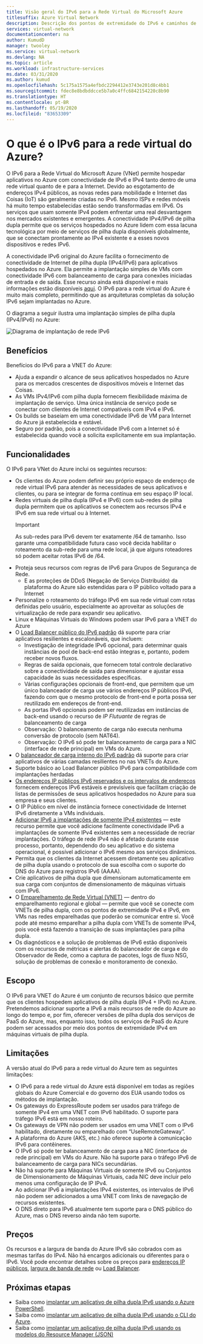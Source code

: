 ```yaml
---
title: Visão geral do IPv6 para a Rede Virtual do Microsoft Azure
titlesuffix: Azure Virtual Network
description: Descrição dos pontos de extremidade do IPv6 e caminhos de dados em uma rede virtual do Azure.
services: virtual-network
documentationcenter: na
author: KumudD
manager: twooley
ms.service: virtual-network
ms.devlang: NA
ms.topic: article
ms.workload: infrastructure-services
ms.date: 03/31/2020
ms.author: kumud
ms.openlocfilehash: 5c175a1575a4efbdc2294412e3743e201d8c4bb1
ms.sourcegitcommit: fdec8e8bdbddcce5b7a0c4ffc6842154220c8b90
ms.translationtype: HT
ms.contentlocale: pt-BR
ms.lasthandoff: 05/19/2020
ms.locfileid: "83653309"
---
```

# <a name="what-is-ipv6-for-azure-virtual-network"></a>O que é o IPv6 para a rede virtual do Azure?

O IPv6 para a Rede Virtual do Microsoft Azure (VNet) permite hospedar aplicativos no Azure com conectividade de IPv6 e IPv4 tanto dentro de uma rede virtual quanto de e para a Internet. Devido ao esgotamento de endereços IPv4 públicos, as novas redes para mobilidade e Internet das Coisas (IoT) são geralmente criadas no IPv6. Mesmo ISPs e redes móveis há muito tempo estabelecidas estão sendo transformadas em IPv6. Os serviços que usam somente IPv4 podem enfrentar uma real desvantagem nos mercados existentes e emergentes. A conectividade IPv4/IPv6 de pilha dupla permite que os serviços hospedados no Azure lidem com essa lacuna tecnológica por meio de serviços de pilha dupla disponíveis globalmente, que se conectam prontamente ao IPv4 existente e a esses novos dispositivos e redes IPv6.

A conectividade IPv6 original do Azure facilita o fornecimento de conectividade de Internet de pilha dupla (IPv4/IPv6) para aplicativos hospedados no Azure. Ela permite a implantação simples de VMs com conectividade IPv6 com balanceamento de carga para conexões iniciadas de entrada e de saída. Esse recurso ainda está disponível e mais informações estão disponíveis [aqui](../load-balancer/load-balancer-ipv6-overview.md).
O IPv6 para a rede virtual do Azure é muito mais completo, permitindo que as arquiteturas completas da solução IPv6 sejam implantadas no Azure.


O diagrama a seguir ilustra uma implantação simples de pilha dupla (IPv4/IPv6) no Azure:

![Diagrama de implantação de rede IPv6](./media/ipv6-support-overview/ipv6-sample-diagram.png)

## <a name="benefits"></a>Benefícios

Benefícios do IPv6 para a VNET do Azure:

- Ajuda a expandir o alcance de seus aplicativos hospedados no Azure para os mercados crescentes de dispositivos móveis e Internet das Coisas.
- As VMs IPv4/IPv6 com pilha dupla fornecem flexibilidade máxima de implantação de serviço. Uma única instância de serviço pode se conectar com clientes de Internet compatíveis com IPv4 e IPv6.
- Os builds se baseiam em uma conectividade IPv6 de VM para Internet do Azure já estabelecida e estável.
- Seguro por padrão, pois a conectividade IPv6 com a Internet só é estabelecida quando você a solicita explicitamente em sua implantação.

## <a name="capabilities"></a>Funcionalidades

O IPv6 para VNet do Azure inclui os seguintes recursos:

- Os clientes do Azure podem definir seu próprio espaço de endereço de rede virtual IPv6 para atender às necessidades de seus aplicativos e clientes, ou para se integrar de forma contínua em seu espaço IP local.
- Redes virtuais de pilha dupla (IPv4 e IPv6) com sub-redes de pilha dupla permitem que os aplicativos se conectem aos recursos IPv4 e IPv6 em sua rede virtual ou à Internet.
    > [!IMPORTANT]
    > As sub-redes para IPv6 devem ter exatamente /64 de tamanho.  Isso garante uma compatibilidade futura caso você decida habilitar o roteamento da sub-rede para uma rede local, já que alguns roteadores só podem aceitar rotas IPv6 de /64.  
- Proteja seus recursos com regras de IPv6 para Grupos de Segurança de Rede.
    - E as proteções de DDoS (Negação de Serviço Distribuído) da plataforma do Azure são estendidas para o IP público voltado para a Internet
- Personalize o roteamento do tráfego IPv6 em sua rede virtual com rotas definidas pelo usuário, especialmente ao aproveitar as soluções de virtualização de rede para expandir seu aplicativo.
- Linux e Máquinas Virtuais do Windows podem usar IPv6 para a VNET do Azure
- O [Load Balancer público do IPv6 padrão](virtual-network-ipv4-ipv6-dual-stack-standard-load-balancer-powershell.md) dá suporte para criar aplicativos resilientes e escalonáveis, que incluem:
    - Investigação de integridade IPv6 opcional, para determinar quais instâncias de pool de back-end estão íntegras e, portanto, podem receber novos fluxos.
    - Regras de saída opcionais, que fornecem total controle declarativo sobre a conectividade de saída para dimensionar e ajustar essa capacidade às suas necessidades específicas.
    - Várias configurações opcionais de front-end, que permitem que um único balanceador de carga use vários endereços IP públicos IPv6, fazendo com que o mesmo protocolo de front-end e porta possa ser reutilizado em endereços de front-end.
    - As portas IPv6 opcionais podem ser reutilizadas em instâncias de back-end usando o recurso de *IP Flutuante* de regras de balanceamento de carga 
    - Observação: O balanceamento de carga não executa nenhuma conversão de protocolo (sem NAT64). 
    - Observação: O IPv6 só pode ter balanceamento de carga para a NIC (interface de rede principal) em VMs do Azure. 
- O [balanceador de carga interno do IPv6 padrão](ipv6-dual-stack-standard-internal-load-balancer-powershell.md) dá suporte para criar aplicativos de várias camadas resilientes no nas VNETs do Azure.   
- Suporte básico ao Load Balancer público IPv6 para compatibilidade com implantações herdadas
- [Os endereços IP públicos IPv6 reservados e os intervalos de endereços](ipv6-public-ip-address-prefix.md) fornecem endereços IPv6 estáveis e previsíveis que facilitam criação de listas de permissões de seus aplicativos hospedados no Azure para sua empresa e seus clientes.
- O IP Público em nível de instância fornece conectividade de Internet IPv6 diretamente a VMs individuais.
- [Adicionar IPv6 a implantações de somente IPv4 existentes](ipv6-add-to-existing-vnet-powershell.md) — este recurso permite que você adicione facilmente conectividade IPv6 a implantações de somente IPv4 existentes sem a necessidade de recriar implantações.  O tráfego de rede IPv4 não é afetado durante esse processo, portanto, dependendo do seu aplicativo e do sistema operacional, é possível adicionar o IPv6 mesmo aos serviços dinâmicos.    
- Permita que os clientes da Internet acessem diretamente seu aplicativo de pilha dupla usando o protocolo de sua escolha com o suporte do DNS do Azure para registros IPv6 (AAAA). 
- Crie aplicativos de pilha dupla que dimensionam automaticamente em sua carga com conjuntos de dimensionamento de máquinas virtuais com IPv6.
- O [Emparelhamento de Rede Virtual (VNET)](virtual-network-peering-overview.md) — dentro do emparelhamento regional e global — permite que você se conecte com VNETs de pilha dupla, com os pontos de extremidade IPv4 e IPv6, em VMs nas redes emparelhadas que poderão se comunicar entre si. Você pode até mesmo emparelhar a pilha dupla com VNETs de somente IPv4, pois você está fazendo a transição de suas implantações para pilha dupla. 
- Os diagnósticos e a solução de problemas de IPv6 estão disponíveis com os recursos de métricas e alertas do balanceador de carga e do Observador de Rede, como a captura de pacotes, logs de fluxo NSG, solução de problemas de conexão e monitoramento de conexão.   

## <a name="scope"></a>Escopo
O IPv6 para VNET do Azure é um conjunto de recursos básico que permite que os clientes hospedem aplicativos de pilha dupla (IPv4 + IPv6) no Azure.  Pretendemos adicionar suporte a IPv6 a mais recursos de rede do Azure ao longo do tempo e, por fim, oferecer versões de pilha dupla dos serviços de PaaS do Azure, mas, enquanto isso, todos os serviços de PaaS do Azure podem ser acessados por meio dos pontos de extremidade IPv4 em máquinas virtuais de pilha dupla.   

## <a name="limitations"></a>Limitações
A versão atual do IPv6 para a rede virtual do Azure tem as seguintes limitações:
- O IPv6 para a rede virtual do Azure está disponível em todas as regiões globais do Azure Comercial e do governo dos EUA usando todos os métodos de implantação.  
- Os gateways do ExpressRoute podem ser usados para tráfego de somente IPv4 em uma VNET com IPv6 habilitado.  O suporte para tráfego IPv6 está em nosso roteiro.   
- Os gateways de VPN não podem ser usados em uma VNET com o IPv6 habilitado, diretamente ou emparelhado com “UseRemoteGateway”.
- A plataforma do Azure (AKS, etc.) não oferece suporte à comunicação IPv6 para contêineres.  
- O IPv6 só pode ter balanceamento de carga para a NIC (interface de rede principal) em VMs do Azure. Não há suporte para o tráfego IPv6 de balanceamento de carga para NICs secundárias.    
- Não há suporte para Máquinas Virtuais de somente IPv6 ou Conjuntos de Dimensionamento de Máquinas Virtuais, cada NIC deve incluir pelo menos uma configuração de IP IPv4. 
- Ao adicionar IPv6 a implantações IPv4 existentes, os intervalos de IPv6 não podem ser adicionados a uma VNET com links de navegação de recursos existentes.  
- O DNS direto para IPv6 atualmente tem suporte para o DNS público do Azure, mas o DNS reverso ainda não tem suporte.   

## <a name="pricing"></a>Preços

Os recursos e a largura de banda do Azure IPv6 são cobrados com as mesmas tarifas do IPv4. Não há encargos adicionais ou diferentes para o IPv6. Você pode encontrar detalhes sobre os preços para [endereços IP públicos](https://azure.microsoft.com/pricing/details/ip-addresses/), [largura de banda de rede](https://azure.microsoft.com/pricing/details/bandwidth/) ou [Load Balancer](https://azure.microsoft.com/pricing/details/load-balancer/).

## <a name="next-steps"></a>Próximas etapas

- Saiba como [implantar um aplicativo de pilha dupla IPv6 usando o Azure PowerShell](virtual-network-ipv4-ipv6-dual-stack-standard-load-balancer-powershell.md).
- Saiba como [implantar um aplicativo de pilha dupla IPv6 usando o CLI do Azure](virtual-network-ipv4-ipv6-dual-stack-standard-load-balancer-cli.md).
- Saiba como [implantar um aplicativo de pilha dupla IPv6 usando os modelos do Resource Manager (JSON)](ipv6-configure-standard-load-balancer-template-json.md)

